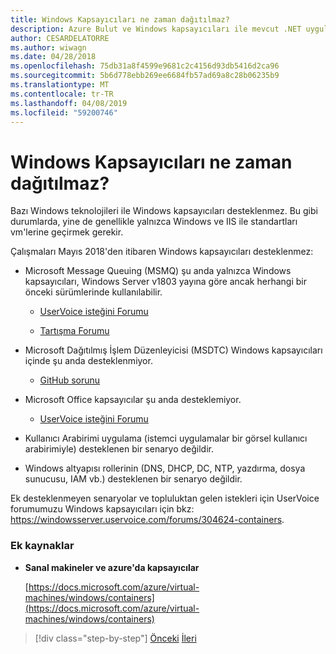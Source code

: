 ```yaml
---
title: Windows Kapsayıcıları ne zaman dağıtılmaz?
description: Azure Bulut ve Windows kapsayıcıları ile mevcut .NET uygulamalarını modernleştirme | Windows kapsayıcıları için dağıtma zamanı
author: CESARDELATORRE
ms.author: wiwagn
ms.date: 04/28/2018
ms.openlocfilehash: 75db31a8f4599e9681c2c4156d93db5416d2ca96
ms.sourcegitcommit: 5b6d778ebb269ee6684fb57ad69a8c28b06235b9
ms.translationtype: MT
ms.contentlocale: tr-TR
ms.lasthandoff: 04/08/2019
ms.locfileid: "59200746"
---
```

# <a name="when-not-to-deploy-to-windows-containers"></a>Windows Kapsayıcıları ne zaman dağıtılmaz?

Bazı Windows teknolojileri ile Windows kapsayıcıları desteklenmez. Bu gibi durumlarda, yine de genellikle yalnızca Windows ve IIS ile standartları vm'lerine geçirmek gerekir.

Çalışmaları Mayıs 2018'den itibaren Windows kapsayıcıları desteklenmez: 

-   Microsoft Message Queuing (MSMQ) şu anda yalnızca Windows kapsayıcıları, Windows Server v1803 yayına göre ancak herhangi bir önceki sürümlerinde kullanılabilir. 

    -   [UserVoice isteğini Forumu](https://windowsserver.uservoice.com/forums/304624-containers/suggestions/15719031-create-base-container-image-with-msmq-server)

    -   [Tartışma Forumu](https://social.msdn.microsoft.com/Forums/bce99a7d-aa60-44fa-a348-450855650810/msmqserver-is-it-supported?forum=windowscontainers)

-   Microsoft Dağıtılmış İşlem Düzenleyicisi (MSDTC) Windows kapsayıcıları içinde şu anda desteklenmiyor.

    -   [GitHub sorunu](https://github.com/MicrosoftDocs/Virtualization-Documentation/issues/494)

-   Microsoft Office kapsayıcılar şu anda desteklemiyor.

    -   [UserVoice isteğini Forumu](https://windowsserver.uservoice.com/forums/304624-containers/suggestions/19686220-provide-office-support-for-containers)

-   Kullanıcı Arabirimi uygulama (istemci uygulamalar bir görsel kullanıcı arabirimiyle) desteklenen bir senaryo değildir.

-   Windows altyapısı rollerinin (DNS, DHCP, DC, NTP, yazdırma, dosya sunucusu, IAM vb.) desteklenen bir senaryo değildir.

Ek desteklenmeyen senaryolar ve topluluktan gelen istekleri için UserVoice forumumuzu Windows kapsayıcıları için bkz: <https://windowsserver.uservoice.com/forums/304624-containers>.

### <a name="additional-resources"></a>Ek kaynaklar

-   **Sanal makineler ve azure'da kapsayıcılar**

    [https://docs.microsoft.com/azure/virtual-machines/windows/containers](https://docs.microsoft.com/azure/virtual-machines/windows/containers)

>[!div class="step-by-step"]
>[Önceki](deploy-existing-net-apps-as-windows-containers.md)
>[İleri](when-to-deploy-windows-containers-in-your-on-premises-iaas-vm-infrastructure.md)